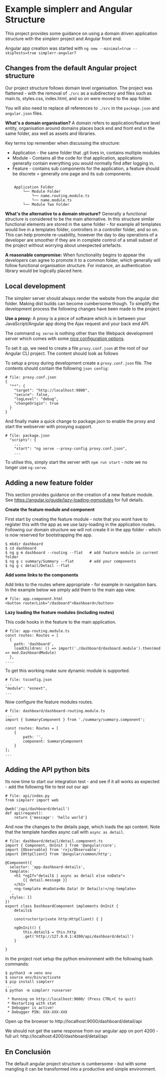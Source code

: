 # Example simplerr and Angular Structure

This project provides some guidance on using a domain driven application
structure with the simplerr project and Angular front end.

Angular app creation was started with `ng new --minimal=true --skipTests=true simplerr-angular7`

## Changes from the default Angular project structure

Our project structure follows domain level organisation. The project was
flattened - with the removal of `./src` as a subdirectory and files such as
main.ts, styles.css, index.html, and so on were moved to the app folder.

You will also need to replace all references to `./src` in the `package.json` and
`angular.json` files.

**What's a domain organisation?** A domain refers to application/feature level
entity, organisation around domains places back end and front end in the same
folder, ass well as assets and libraries.

Key terms top remember when discussing the structure:

  * Application - the same folder that .git lives in, contains multiple modules
  * Module - Contains all the code for that application, applications generally contain everything you would normally find after logging in.
  * Feature - contains sub components for the application, a feature should be discrete = generally one page and its sub components.

```

    Application Folder
        └── Module Folder
            └── name.routing.module.ts
            └── name.module.ts
        └── Module Two Folder
```

**What's the alternative to a domain structure?** Generally a functional
structure is considered to be the main alternative. In this structure similar
functional elements are stored in the same folder - for example all templates
would live in a templates folder, controllers in a controller folder, and so on.
This can help promote re-usability, however the day to day operations of a
developer are smoother if they are in complete control of a small subset of the
project without worrying about unexpected artefacts.

**A reasonable compromise:** When functionality begins to appear the developers
can agree to promote it to a common folder, which generally will follow
functional organisation structure. For instance, an authentication library
would be logically placed here.

## Local development

The simplerr server should always render the website from the angular dist
folder. Making dist builds can become cumbersome though. To simplify the
development process the following changes have been made to the project.

**Use a proxy:** A proxy is a piece of software which is in between your
JavaScript/Angular app doing the Ajax request and your back end API.

The command `ng serve` is nothing other than the Webpack development server
which comes with some [nice configuration options](https://webpack.js.org/configuration/dev-server/#devserver-proxy).

To set it up, we need to create a file `proxy.conf.json` at the root of our
Angular CLI project. The content should look as follows


To setup a proxy during development create a `proxy.conf.json` file. The
contents should contain the following `json config`:

    # file: proxy.conf.json
    {
      "**": {
        "target": "http://localhost:9000",
        "secure": false,
        "logLevel": "debug",
        "changeOrigin": true
      }
    }

And finally make a quick change to package.json to enable the proxy and start the webserver with proxying support.

    # file: package.json
      "scripts": {
        ...
        "start": "ng serve --proxy-config proxy.conf.json",
        ...

To utilise this, simply start the server with `npm run start` - note we no longer use `ng-serve`.

## Adding a new feature folder

This section provides guidance on the creation of a new feature module. See
https://angular.io/guide/lazy-loading-ngmodules for full details.

**Create the feature module and component**

First start by creating the feature module - note that you wont have to
register this with the app as we use lazy-loading in the application routes. Following our domain structure we will not create it in the app folder - which is now reserved for bootstrapping the app.

    $ mkdir dashboard
    $ cd dashboard
    $ ng g m dashboard --routing --flat   # add feature module in current folder
    $ ng g c summary/Summary --flat       # add your components
    $ ng g c detail/Detail --flat

**Add some links to the components**

Add links to the routes where appropriate - for example in navigation bars. In
the example below we simply add them to the main app view.

    # file: app.component.html
    <button routerLink="/dasboard">Dashboard</button>

**Lazy loading the feature modules (including routes)**

This code hooks in the feature to the main application.

    # file: app-routing.module.ts
    const routes: Routes = [
      {
        path: 'dashboard',
        loadChildren: () => import('./dashboard/dasboard.module').then(mod => mod.DashboardModule)
      },
    ....

To get this working make sure dynamic module is supported.

    # file: tsconfig.json
    ...
    "module": "esnext",
    ...

Now configure the feature modules routes.

    # file: dashboard/dashboard-routing.module.ts
    ...
    import { SummaryComponent } from './summary/summary.component';

    const routes: Routes = [
        {
            path: '',
            component: SummaryComponent
        }
    ];
    ...

## Adding the API python bits

Its now time to start our integration test - and see if it all works as expected - add the following file to test out our api

    # file: api/index.py
    from simplerr import web

    @web('/api/dashboard/detail')
    def api(request):
        return {'message': 'hello world'}


And now the changes to the details page, which loads the api content. Note that
the template handles async call with `async as detail`.

    # file: dashboard/detail/detail.component.ts
    import { Component, OnInit } from '@angular/core';
    import {Observable} from 'rxjs/Observable';
    import {HttpClient} from '@angular/common/http';

    @Component({
      selector: 'app-dashboard-details',
      template: `
        <h1 *ngIf="detail$ | async as detail else noData">
            {{ detail.message }}
        </h1>
        <ng-template #naData>No Data! Or Details!</ng-template>
      `,
      styles: []
    })
    export class DashboardComponent implements OnInit {
        details$

        constructor(private http:HttpClient) { }

        ngOnInit() {
            this.detail$ = this.http
            .get('http://127.0.0.1:4200/api/dashboard/detail')
        }

    }

In the project root setup the python environment with the following bash commands:

    $ python3 -m venv env
    $ source env/bin/activate
    $ pip install simplerr
    ...
    $ python -m simplerr runserver

     * Running on http://localhost:9000/ (Press CTRL+C to quit)
     * Restarting with stat
     * Debugger is active!
     * Debugger PIN: XXX-XXX-XXX

Open up the browser to http://localhost:9000/dashboard/detail/api

We should not get the same response from our angular app on port 4200 - full url: http://localhost:4200/dashboard/detail/api

En Conclusión
-------------

The default angular project structure is cumbersome - but with some mangling it can be transformed into a productive and simple environment.
